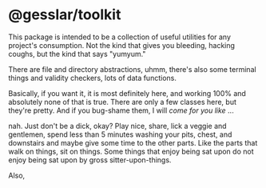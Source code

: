 # @gesslar/toolkit

This package is intended to be a collection of useful utilities for any
project's consumption. Not the kind that gives you bleeding, hacking coughs,
but the kind that says "yumyum."

There are file and directory abstractions, uhmm, there's also some terminal
things and validity checkers, lots of data functions.

Basically, if you want it, it is most definitely here, and working 100% and
absolutely none of that is true. There are only a few classes here, but they're
pretty. And if you bug-shame them, I will _come for you like_ ...

nah. Just don't be a dick, okay? Play nice, share, lick a veggie and gentlemen,
spend less than 5 minutes washing your pits, chest, and downstairs and maybe
give some time to the other parts. Like the parts that walk on things, sit
on things. Some things that enjoy being sat upon do not enjoy being sat upon
by gross sitter-upon-things.

Also,
